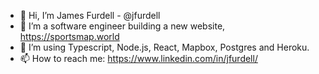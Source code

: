 - 👋 Hi, I’m James Furdell - @jfurdell
- 👀 I’m a software engineer building a new website, https://sportsmap.world
- 🌱 I’m using Typescript, Node.js, React, Mapbox, Postgres and Heroku.
- 📫 How to reach me: https://www.linkedin.com/in/jfurdell/

<!---
jfurdell/jfurdell is a ✨ special ✨ repository because its `README.md` (this file) appears on your GitHub profile.
You can click the Preview link to take a look at your changes.
--->
